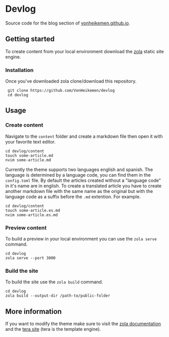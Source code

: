 # Devlog

Source code for the blog section of [vonheikemen.github.io](https://vonheikemen.github.io/devlog/).

## Getting started

To create content from your local environment download the [zola](https://www.getzola.org/) static site engine.

### Installation

Once you've downloaded zola clone/download this repository.

```
 git clone https://github.com/VonHeikemen/devlog 
 cd devlog
```

## Usage

### Create content

Navigate to the `content` folder and create a markdown file then open it with your favorite text editor.

```
cd devlog/content
touch some-article.md
nvim some-article.md
```

Currently the theme supports two languages english and spanish. The language is determined by a language code, you can find them in the `config.toml` file. By default the articles created without a "language code" in it's name are in english. To create a translated article you have to create another markdown file with the same name as the original but with the language code as a suffix before the `.md` extention. For example.

```
cd devlog/content
touch some-article.es.md
nvim some-article.es.md
```

### Preview content

To build a preview in your local environment you can use the `zola serve` command.

```
cd devlog
zola serve --port 3000
```

### Build the site

To build the site use the `zola build` command.

```
cd devlog
zola build --output-dir /path-to/public-folder
```

## More information

If you want to modify the theme make sure to visit the [zola documentation](https://www.getzola.org/documentation/) and the [tera site](https://tera.netlify.com/docs/) (tera is the template engine).

